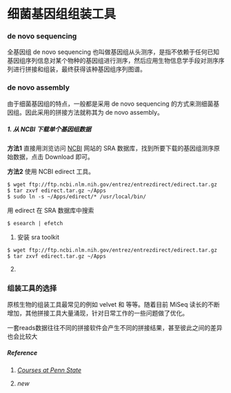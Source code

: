 # 细菌基因组组装工具

### de novo sequencing

全基因组 de novo sequencing 也叫做基因组从头测序，是指不依赖于任何已知基因组序列信息对某个物种的基因组进行测序，然后应用生物信息学手段对测序序列进行拼接和组装，最终获得该种基因组序列图谱。

### de novo assembly

由于细菌基因组的特点，一般都是采用 de novo sequencing 的方式来测细菌基因组。因此采用的拼接方法就称其为 de novo assembly。

##### 1. 从 NCBI 下载单个基因组数据
**方法1** 直接用浏览访问 [NCBI](http://) 网站的 SRA 数据库，找到所要下载的基因组测序原始数据，点击 Download 即可。

**方法2** 使用 NCBI edirect 工具。

```
$ wget ftp://ftp.ncbi.nlm.nih.gov/entrez/entrezdirect/edirect.tar.gz
$ tar zxvf edirect.tar.gz ~/Apps
$ sudo ln -s ~/Apps/edirect/* /usr/local/bin/
```

用 edirect 在 SRA 数据库中搜索

```
$ esearch | efetch
```
1. 安装 sra toolkit

```
$ wget ftp://ftp.ncbi.nlm.nih.gov/entrez/entrezdirect/edirect.tar.gz
$ tar zxvf edirect.tar.gz ~/Apps
```

2.

### 组装工具的选择

原核生物的组装工具最常见的例如 velvet 和 等等。随着目前 MiSeq 读长的不断增加，其他拼接工具大量涌现，针对日常工作的一些问题做了优化。

一套reads数据往往不同的拼接软件会产生不同的拼接结果，甚至彼此之间的差异也会比较大



##### *Reference*

1. *[Courses at Penn State](http://www.personal.psu.edu/iua1/lectures.html)*

2. *new*
